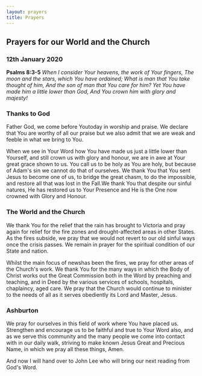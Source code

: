 ```yaml
---
layout: prayers
title: Prayers
---
```

## Prayers for our World and the Church 

### 12th January 2020 

__Psalms 8:3-5__ _When I consider Your heavens, the work of Your fingers, The moon and the stars, which You have ordained; What is man that You take thought of him, And the son of man that You care for him? Yet You have made him a little lower than God, And You crown him with glory and majesty!_

### Thanks to God
Father God, we come before Youtoday in worship and praise. We declare that You are worthy of all our praise but we also admit that we are weak and feeble in what we bring to You.

When we see in Your Word how You have made us just a little lower than Yourself, and still crown us with glory and honour, we are in awe at Your great grace shown to us. You call us to be holy as You are holy, but because of Adam's sin we cannot do that of ourselves. We thank You that You sent Jesus to become one of us, to bridge the great chasm, to do the impossible, and restore all that was lost in the Fall.We thank You that despite our sinful natures, He has restored us to Your Presence and He is the One now crowned with Glory and Honour.

### The World and the Church
We thank You for the relief that the rain has brought to Victoria and pray again for relief for the fire zones and drought-affected areas in other States. As the fires subside, we pray that we would not revert to our old sinful ways once the crisis passes. We remain in prayer for the spiritual condition of our State and nation. 

Whilst the main focus of newshas been the fires, we pray for other areas of the Church's work. We thank You for the many ways in which the Body of Christ works out the Great Commission both in the Word by preaching and teaching, and in Deed by the various services of schools, hospitals, chaplaincy, aged care. We pray that the Church would continue to minister to the needs of all as it serves obediently its Lord and Master, Jesus.

### Ashburton
We pray for ourselves in this field of work where You have placed us. Strengthen and encourage us to be faithful and true to Your Word also, and as we serve this community and the many people we come into contact with in our daily walk, striving to make known Jesus Great and Precious Name, in which we pray all these things, Amen.

And now I will hand over to John Lee who will bring our next reading from God's Word.

 
 